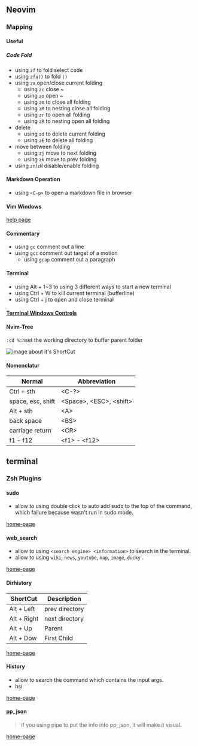 ## Neovim

### Mapping
#### Useful

##### Code Fold

- using `zf` to fold select code
- using `zfa()` to fold `()`
- using `za` open/close current folding
  - using `zc` close      ~
  - using `zo` open       ~
  - using `zm` to close all folding
  - using `zM` to nesting close all folding
  - using `zr` to open all folding
  - using `zR` to nesting open all folding
- delete
  - using `zd` to delete current folding
  - using `zE` to delete all folding
- move between folding
  - using `zj` move to next folding
  - using `zk` move to prev folding
- using `zn`/`zN` disable/enable folding

#### Markdown Operation

- using `<C-p>` to open a markdown file in browser

#### Vim Windows

[help page](http://yyq123.github.io/learn-vim/learn-vi-14-MultiWindows.html)

#### Commentary

- using `gc`  comment out a line
- using `gcc` comment out target of a motion
  - using `gcap` comment out a paragraph

#### Terminal

- using Alt + 1~3 to using 3 different ways to start a new terminal
- using Ctrl + W to kill current terminal (bufferline)
- using Ctrl + j to open and close terminal 

#### [Terminal Windows Controls](https://www.cnblogs.com/xiaodi-js/p/9181062.html)

#### Nvim-Tree

`:cd %:h`set the working directory to buffer parent folder

![image about it's ShortCut](https://user-images.githubusercontent.com/17254073/195207023-7b709e35-7f10-416b-aafb-5bb61268c7d3.png)

#### Nomenclatur 

| Normal            | Abbreviation            |
| ----------------- | ----------------------- |
| Ctrl + sth        | \<C-?\>                   |
| space, esc, shift | \<Space\>, \<ESC\>, \<shift\> |
| Alt + sth         | \<A\>                     |
| back space        | \<BS\>                    |
| carriage return   | \<CR\>                    |
| f1 - f12          | \<f1\> - \<f12\>            |

## terminal 

### Zsh Plugins 

#### sudo

- allow to using double click <ESC> to auto add sudo to the top of the command, which failure because wasn't run in sudo mode. 

[home-page](https://github.com/ohmyzsh/ohmyzsh/tree/master/plugins/sudo)

#### web_search

- allow to using `<search engine> <information>` to search in the terminal.
- allow to using `wiki`, `news`, `youtube`, `map`, `image`, `ducky` .

[home-page](https://github.com/ohmyzsh/ohmyzsh/tree/master/plugins/web-search)

#### Dirhistory

| ShortCut    | Description    |
| ----------- | -------------- |
| Alt + Left  | prev directory |
| Alt + Right | next directory |
| Alt + Up    | Parent         |
| Alt + Dow   | First Child    |

[home-page](https://github.com/ohmyzsh/ohmyzsh/tree/master/plugins/dirhistory)

#### History

- allow to search the command which contains the input args.
- hsi <info>

[home-page](https://github.com/ohmyzsh/ohmyzsh/tree/master/plugins/history)

#### pp_json

> if you using pipe to put the info into pp_json, it will make it visual.

[home-page](https://github.com/ohmyzsh/ohmyzsh/tree/master/plugins/jsontools)


